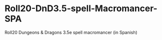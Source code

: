 # Roll20-DnD3.5-spell-Macromancer-SPA
Roll20 Dungeons &amp; Dragons 3.5e spell macromancer (in Spanish)
